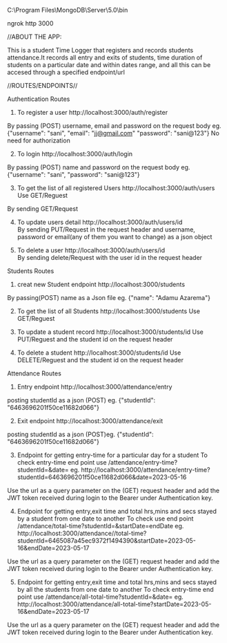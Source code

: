 C:\Program Files\MongoDB\Server\5.0\bin

ngrok http 3000

//ABOUT THE APP:

This is a student Time Logger that registers and records students attendance.It records all entry and exits of students, time duration of students on a particular date and within dates range, and all this can be accesed through a specified endpoint/url 

//ROUTES/ENDPOINTS//

Authentication Routes
1. To register a user
 http://localhost:3000/auth/register

 By passing (POST) username, email and password on the request body eg.{"username": "sani", "email": "jj@gmail.com" "password": "sani@123"}
 No need for authorization  

2. To login
http://localhost:3000/auth/login

 By passing (POST) name and password on the request body eg.{"username": "sani", "password": "sani@123"}  

3. To get the list of all registered Users 
 http://localhost:3000/auth/users
   Use GET/Reguest

 By sending GET/Request   

4. To update users detail
http://localhost:3000/auth/users/id    
By sending PUT/Request in the request header and username, password or email(any of them you want to change) as a json object  

5. To delete a user
http://localhost:3000/auth/users/id    
By sending delete/Request with the user id in the request header   


Students Routes
1. creat new Student endpoint
 http://localhost:3000/students

 By passing(POST) name as a Json file eg. {"name": "Adamu Azarema"}

2. To get the list of all Students
 http://localhost:3000/students
 Use GET/Reguest

3. To update a student record
 http://localhost:3000/students/id
 Use PUT/Reguest and the student id on the request header

4. To delete a student
 http://localhost:3000/students/id
 Use DELETE/Reguest and the student id on the request header 
  
Attendance Routes
1. Entry endpoint
 http://localhost:3000/attendance/entry

 posting studentId as a json (POST) eg. {"studentId": "6463696201f50ce11682d066"}

2. Exit endpoint
 http://localhost:3000/attendance/exit

 posting studentId as a json (POST)eg. {"studentId": "6463696201f50ce11682d066"}

3. Endpoint for getting entry-time for a particular day for a student
To check entry-time end point use /attendance/entry-time?studentId=<studentId>&date=<date>
eg. http://localhost:3000/attendance/entry-time?studentId=6463696201f50ce11682d066&date=2023-05-16

Use the url as a query parameter on the (GET) request header and add the JWT token received during login to 
the Bearer under Authentication key.

4. Endpoint for getting entry,exit time and total hrs,mins and secs stayed by a student from one date to another
To check use end point  /attendance/total-time?studentId=<studentId>&startDate=<date>endDate<date>
eg. http://localhost:3000/attendance//total-time?studentId=6465087a45ec9372f1494390&startDate=2023-05-16&endDate=2023-05-17

Use the url as a query parameter on the (GET) request header and add the JWT token received during login to 
the Bearer under Authentication key.

5. Endpoint for getting entry,exit time and total hrs,mins and secs stayed by all the students from one date to another
To check entry-time end point use /attendance/all-total-time?studentId=<studentId>&date=<date>
eg. http://localhost:3000/attendance/all-total-time?startDate=2023-05-16&endDate=2023-05-17

Use the url as a query parameter on the (GET) request header and add the JWT token received during login to 
the Bearer under Authentication key.

